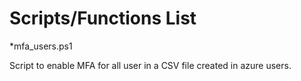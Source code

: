 # Scripts/Functions List

*mfa_users.ps1

Script to enable MFA for all user in a CSV file created in azure users.

